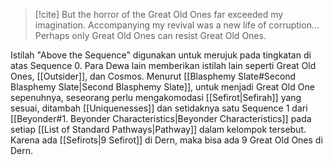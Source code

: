 > [!cite] But the horror of the Great Old Ones far exceeded my imagination. Accompanying my revival was a new life of corruption… Perhaps only Great Old Ones can resist Great Old Ones.

Istilah "Above the Sequence" digunakan untuk merujuk pada tingkatan di atas Sequence 0. Para Dewa lain memberikan istilah lain seperti Great Old Ones, [[Outsider]], dan Cosmos. Menurut [[Blasphemy Slate#Second Blasphemy Slate|Second Blasphemy Slate]], untuk menjadi Great Old One sepenuhnya, seseorang perlu mengakomodasi [[Sefirot|Sefirah]] yang sesuai, ditambah [[Uniquenesses]] dan setidaknya satu Sequence 1 dari [[Beyonder#1. Beyonder Characteristics|Beyonder Characteristics]] pada setiap [[List of Standard Pathways|Pathway]] dalam kelompok tersebut. Karena ada [[Sefirots|9 Sefirot]] di Dern, maka bisa ada 9 Great Old Ones di Dern.